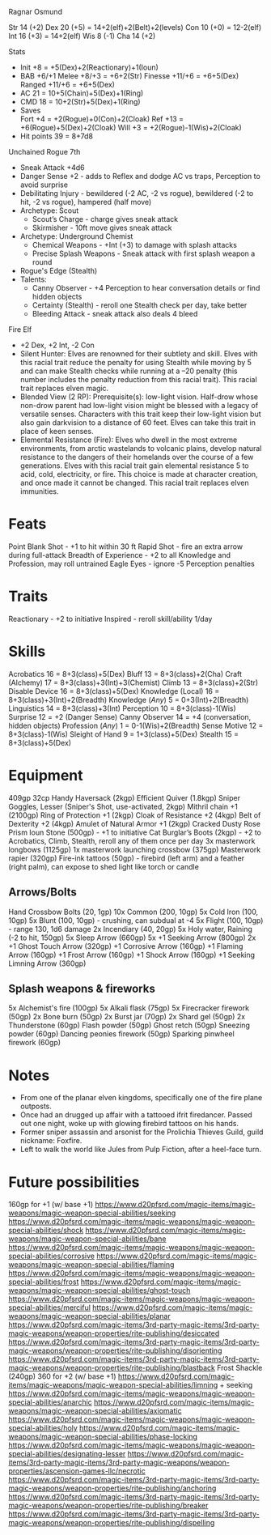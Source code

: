 Ragnar Osmund

Str 14 (+2)
Dex 20 (+5) = 14+2(elf)+2(Belt)+2(levels)
Con 10 (+0) = 12-2(elf)
Int 16 (+3) = 14+2(elf)
Wis 8  (-1)
Cha 14 (+2)

Stats
- Init          +8 = +5(Dex)+2(Reactionary)+1(Ioun)
- BAB        +6/+1
  Melee      +8/+3 = +6+2(Str)
  Finesse   +11/+6 = +6+5(Dex)
  Ranged    +11/+6 = +6+5(Dex)
- AC            21 = 10+5(Chain)+5(Dex)+1(Ring)
- CMD           18 = 10+2(Str)+5(Dex)+1(Ring)
- Saves     
  Fort          +4 = +2(Rogue)+0(Con)+2(Cloak)
  Ref          +13 = +6(Rogue)+5(Dex)+2(Cloak)
  Will          +3 = +2(Rogue)-1(Wis)+2(Cloak)
- Hit points    39 = 8+7d8

Unchained Rogue 7th
- Sneak Attack +4d6
- Danger Sense +2 - adds to Reflex and dodge AC vs traps, Perception to avoid surprise
- Debilitating Injury - bewildered (-2 AC, -2 vs rogue), bewildered (-2 to hit, -2 vs rogue), hampered (half move)
- Archetype: Scout
  - Scout’s Charge - charge gives sneak attack
  - Skirmisher - 10ft move gives sneak attack
- Archetype: Underground Chemist
  - Chemical Weapons - +Int (+3) to damage with splash attacks
  - Precise Splash Weapons - Sneak attack with first splash weapon a round
- Rogue's Edge (Stealth)
- Talents:
  - Canny Observer - +4 Perception to hear conversation details or find hidden objects
  - Certainty (Stealth) - reroll one Stealth check per day, take better
  - Bleeding Attack - sneak attack also deals 4 bleed

Fire Elf
- +2 Dex, +2 Int, -2 Con
- Silent Hunter: Elves are renowned for their subtlety and skill. Elves with this racial trait reduce the penalty for using Stealth while moving by 5 and can make Stealth checks while running at a –20 penalty (this number includes the penalty reduction from this racial trait). This racial trait replaces elven magic.
- Blended View (2 RP): Prerequisite(s): low-light vision. Half-drow whose non-drow parent had low-light vision might be blessed with a legacy of versatile senses. Characters with this trait keep their low-light vision but also gain darkvision to a distance of 60 feet. Elves can take this trait in place of keen senses.
- Elemental Resistance (Fire): Elves who dwell in the most extreme environments, from arctic wastelands to volcanic plains, develop natural resistance to the dangers of their homelands over the course of a few generations. Elves with this racial trait gain elemental resistance 5 to acid, cold, electricity, or fire. This choice is made at character creation, and once made it cannot be changed. This racial trait replaces elven immunities.

# Feats
Point Blank Shot - +1 to hit within 30 ft
Rapid Shot - fire an extra arrow during full-attack
Breadth of Experience - +2 to all Knowledge and Profession, may roll untrained
Eagle Eyes - ignore -5 Perception penalties

# Traits
Reactionary - +2 to initiative
Inspired - reroll skill/ability 1/day

# Skills
Acrobatics         16 = 8+3(class)+5(Dex)
Bluff              13 = 8+3(class)+2(Cha)
Craft (Alchemy)    17 = 8+3(class)+3(Int)+3(Chemist)
Climb              13 = 8+3(class)+2(Str)
Disable Device     16 = 8+3(class)+5(Dex)
Knowledge (Local)  16 = 8+3(class)+3(Int)+2(Breadth)
Knowledge (*Any*)   5 = 0+3(Int)+2(Breadth)
Linguistics        14 = 8+3(class)+3(Int)
Perception         10 = 8+3(class)-1(Wis)
  Surprise         12 = +2 (Danger Sense)
  Canny Observer   14 = +4 (conversation, hidden objects)
Profession (*Any*)  1 = 0-1(Wis)+2(Breadth)
Sense Motive       12 = 8+3(class)-1(Wis)
Sleight of Hand     9 = 1+3(class)+5(Dex)
Stealth            15 = 8+3(class)+5(Dex)

# Equipment
409gp 32cp
Handy Haversack (2kgp)
Efficient Quiver (1.8kgp)
Sniper Goggles, Lesser (Sniper's Shot, use-activated, 2kgp)
Mithril chain +1 (2100gp)
Ring of Protection +1 (2kgp)
Cloak of Resistance +2 (4kgp)
Belt of Dexterity +2 (4kgp)
Amulet of Natural Armor +1 (2kgp)
Cracked Dusty Rose Prism Ioun Stone (500gp) - +1 to initiative
Cat Burglar’s Boots (2kgp) - +2 to Acrobatics, Climb, Stealth, reroll any of them once per day
3x masterwork longbows (1125gp)
1x masterwork launching crossbow (375gp)
Masterwork rapier (320gp)
Fire-ink tattoos (50gp) - firebird (left arm) and a feather (right palm), can expose to shed light like torch or candle

## Arrows/Bolts
Hand Crossbow Bolts (20, 1gp)
10x Common (200, 10gp)
5x Cold Iron (100, 10gp)
5x Blunt (100, 10gp) - crushing, can subdual at -4
5x Flight (100, 10gp) - range 130, 1d6 damage
2x Incendiary (40, 20gp)
5x Holy water, Raining (-2 to hit, 150gp)
5x Sleep Arrow (660gp)
5x +1 Seeking Arrow (800gp)
2x +1 Ghost Touch Arrow (320gp)
+1 Corrosive Arrow (160gp)
+1 Flaming Arrow (160gp)
+1 Frost Arrow (160gp)
+1 Shock Arrow (160gp)
+1 Seeking Limning Arrow (360gp)

## Splash weapons & fireworks
5x Alchemist's fire (100gp)
5x Alkali flask (75gp)
5x Firecracker firework (50gp)
2x Bone burn (50gp)
2x Burst jar (70gp)
2x Shard gel (50gp)
2x Thunderstone (60gp)
Flash powder (50gp)
Ghost retch (50gp)
Sneezing powder (60gp)
Dancing peonies firework (50gp)
Sparking pinwheel firework (60gp)


# Notes
- From one of the planar elven kingdoms, specifically one of the fire plane outposts.
- Once had an drugged up affair with a tattooed ifrit firedancer. Passed out one night, woke up with glowing firebird tattoos on his hands.
- Former sniper assassin and arsonist for the Prolichia Thieves Guild, guild nickname: Foxfire.
- Left to walk the world like Jules from Pulp Fiction, after a heel-face turn.





# Future possibilities
160gp for +1 (w/ base +1)
  https://www.d20pfsrd.com/magic-items/magic-weapons/magic-weapon-special-abilities/seeking
  https://www.d20pfsrd.com/magic-items/magic-weapons/magic-weapon-special-abilities/shock
  https://www.d20pfsrd.com/magic-items/magic-weapons/magic-weapon-special-abilities/bane
  https://www.d20pfsrd.com/magic-items/magic-weapons/magic-weapon-special-abilities/corrosive
  https://www.d20pfsrd.com/magic-items/magic-weapons/magic-weapon-special-abilities/flaming
  https://www.d20pfsrd.com/magic-items/magic-weapons/magic-weapon-special-abilities/frost
  https://www.d20pfsrd.com/magic-items/magic-weapons/magic-weapon-special-abilities/ghost-touch
  https://www.d20pfsrd.com/magic-items/magic-weapons/magic-weapon-special-abilities/merciful
  https://www.d20pfsrd.com/magic-items/magic-weapons/magic-weapon-special-abilities/planar
  https://www.d20pfsrd.com/magic-items/3rd-party-magic-items/3rd-party-magic-weapons/weapon-properties/rite-publishing/desiccated
  https://www.d20pfsrd.com/magic-items/3rd-party-magic-items/3rd-party-magic-weapons/weapon-properties/rite-publishing/disorienting
  https://www.d20pfsrd.com/magic-items/3rd-party-magic-items/3rd-party-magic-weapons/weapon-properties/rite-publishing/blastback
Frost Shackle (240gp)
360 for +2 (w/ base +1)
  https://www.d20pfsrd.com/magic-items/magic-weapons/magic-weapon-special-abilities/limning + seeking
  https://www.d20pfsrd.com/magic-items/magic-weapons/magic-weapon-special-abilities/anarchic
  https://www.d20pfsrd.com/magic-items/magic-weapons/magic-weapon-special-abilities/axiomatic
  https://www.d20pfsrd.com/magic-items/magic-weapons/magic-weapon-special-abilities/holy
  https://www.d20pfsrd.com/magic-items/magic-weapons/magic-weapon-special-abilities/phase-locking
  https://www.d20pfsrd.com/magic-items/magic-weapons/magic-weapon-special-abilities/designating-lesser
  https://www.d20pfsrd.com/magic-items/3rd-party-magic-items/3rd-party-magic-weapons/weapon-properties/ascension-games-llc/necrotic
  https://www.d20pfsrd.com/magic-items/3rd-party-magic-items/3rd-party-magic-weapons/weapon-properties/rite-publishing/anchoring
  https://www.d20pfsrd.com/magic-items/3rd-party-magic-items/3rd-party-magic-weapons/weapon-properties/rite-publishing/breaker
  https://www.d20pfsrd.com/magic-items/3rd-party-magic-items/3rd-party-magic-weapons/weapon-properties/rite-publishing/dispelling

